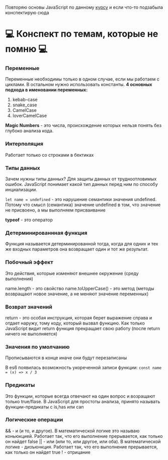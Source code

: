 Повторяю основы JavaScript по данному [курсу](https://ru.hexlet.io/courses/js-basics) и если что-то подзабыла конспектирую сюда
# :computer: Конспект по темам, которые не помню :computer:
### Переменные
Переменные необходимы только в одном случае, если мы работаем с циклами. В остальном нужно использовать константы.
**4 основных подхода в именовании переменных:**
1. kebab-case
2. snake_case
3. CamelCase
4. loverCamelCase

**Magic Numbers** - это числа, происхождение которых нельзя понять без глубоко анализа кода.

### Интерполяция
Работает только со строками в бектиках

### Типы данных
Зачем нужны типы данных? Для защиты данных от трудноотловимых ошибок. JavaScript понимает какой тип данных перед ним по способу инциализации.

`let name = undefined` - это нарушение семантики значения undefined. Потому что смысл (семантика) значение undefined в том, что значение не присвоено, а мы выполняем присваивание

**typeof** - это оператор

### Детерминированнная функция
Функция называется детерминированной тогда, когда для одних и тех же входных параметров она возвращает один и тот же результат.

### Побочный эффект
Это действия, которые изменяют внешнее окружение (среду выполнения)

name.length - это свойство
name.toUpperCase() - это метод (методы возвращают новое значение, а не меняют значение переменных)

### Возврат значений
return - это особая инструкция, которая берет выражение справа и отдает наружу, тому коду, который вызвал функцию. Как только JavaScript видит return функция прекращает свою работу (после return ничего не выполняется)

### Значения по умолчанию
Прописываются в конце иначе они будут перезаписаны

В es6 появилась возможность укореченной записи функции: `const name = (x) => x / 3`

### Предикаты
Это функции, которые всегда отвечают на один вопрос и возращают только true/flase. В JavaScript для простоты анализа, принято называть функции-предикаты с is,has или can

### Логические операции
&& - и (и то, и другое). В математической логике это называю коньюкцией. Работает так, что его выполнение прерывается, как только он найдет false
|| - или (или то, или другое, или оба). В математической логике - дизъюнкция. Работает так, что его выполнение прерывается, как только он найдет true
! - отрицание
